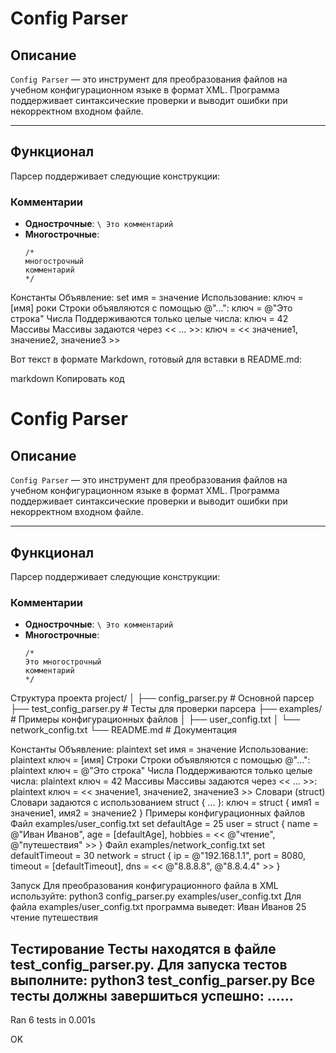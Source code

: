 # Config Parser

## Описание

`Config Parser` — это инструмент для преобразования файлов на учебном конфигурационном языке в формат XML. Программа поддерживает синтаксические проверки и выводит ошибки при некорректном входном файле.

---

## Функционал

Парсер поддерживает следующие конструкции:

### Комментарии

- **Однострочные**: `\ Это комментарий`
- **Многострочные**:
  ```plaintext
  /*
  многострочный
  комментарий
  */

Константы
Объявление:
set имя = значение
Использование:
ключ = [имя]
роки
Строки объявляются с помощью @"...":
ключ = @"Это строка"
Числа
Поддерживаются только целые числа:
ключ = 42
Массивы
Массивы задаются через << ... >>:
ключ = << значение1, значение2, значение3 >>

Вот текст в формате Markdown, готовый для вставки в README.md:

markdown
Копировать код
# Config Parser

## Описание

`Config Parser` — это инструмент для преобразования файлов на учебном конфигурационном языке в формат XML. Программа поддерживает синтаксические проверки и выводит ошибки при некорректном входном файле.

---

## Функционал

Парсер поддерживает следующие конструкции:

### Комментарии

- **Однострочные**: `\ Это комментарий`
- **Многострочные**:
  ```plaintext
  /*
  Это многострочный
  комментарий
  */

Структура проекта
project/
│
├── config_parser.py       # Основной парсер
├── test_config_parser.py  # Тесты для проверки парсера
├── examples/              # Примеры конфигурационных файлов
│   ├── user_config.txt
│   └── network_config.txt
└── README.md              # Документация


Константы
Объявление:
plaintext
set имя = значение
Использование:
plaintext
ключ = [имя]
Строки
Строки объявляются с помощью @"...":
plaintext
ключ = @"Это строка"
Числа
Поддерживаются только целые числа:
plaintext
ключ = 42
Массивы
Массивы задаются через << ... >>:
plaintext
ключ = << значение1, значение2, значение3 >>
Словари (struct)
Словари задаются с использованием struct { ... }:
ключ = struct {
    имя1 = значение1,
    имя2 = значение2
}
Примеры конфигурационных файлов
Файл examples/user_config.txt
set defaultAge = 25
user = struct {
    name = @"Иван Иванов",
    age = [defaultAge],
    hobbies = << @"чтение", @"путешествия" >>
}
Файл examples/network_config.txt
set defaultTimeout = 30
network = struct {
    ip = @"192.168.1.1",
    port = 8080,
    timeout = [defaultTimeout],
    dns = << @"8.8.8.8", @"8.8.4.4" >>
}

Запуск
Для преобразования конфигурационного файла в XML используйте:
python3 config_parser.py examples/user_config.txt
Для файла examples/user_config.txt программа выведет:
<config>
    <user type="struct">
        <name type="string">Иван Иванов</name>
        <age type="number">25</age>
        <hobbies type="array">
            <item type="string">чтение</item>
            <item type="string">путешествия</item>
        </hobbies>
    </user>
</config>

Тестирование
Тесты находятся в файле test_config_parser.py.
Для запуска тестов выполните:
python3 test_config_parser.py
Все тесты должны завершиться успешно:
......
----------------------------------------------------------------------
Ran 6 tests in 0.001s

OK
